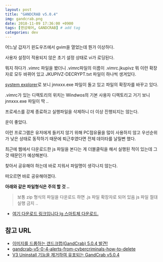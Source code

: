 ```yaml
---
layout: post
title: "GANDCRAB v5.0.4"
img: gandcrab.png
date: 2018-11-09 17:36:00 +0900
tags: [랜섬웨어, GANDCRAB] # add tag
categories: dev
---
```


어느날 갑자기 윈도우즈에서 gvim을 열었는데 뭔가 이상하다. 

사용자 설정이 적용되지 않은 초기 설정 상태로 vi가 로딩된다. 

뭐지 하다가 .vimrc 파일을 봤더니 .vimrc파일의 이름이 .vimrc.jkupivz 뭐 이런 확장자로 모두 바뀌어 있고 JKUPIVZ-DECRYPT.txt 파일이 하나씩 생겨있다. 

[system explorer](http://systemexplorer.net/ko)로 보니 jnnxxx.exe 파일이 돌고 있고 파일의 확장자를 바꾸고 있다. 

.vimrc가 있는 디렉토리의 위치는 Windwos의 기본 사용자 디렉토리고 거기 보니 jnnxxx.exe 파일이 딱 .. 

프로세스를 강제 종료하고 실행파일을 삭제하니 더 이상 진행되지는 않는다. 

운이 좋았다. 

이런 프로그램은 유저에게 들키지 않기 위해 PC점유율을 많이 사용하지 않고 우선순위가 낮은 상태로 동작하기 때문에 퇴근후였다면 전체 데이타를 날릴뻔 했다. 

최근에 웹에서 다운로드한 js 파일을 본다는 게 더블클릭을 해서 실행된 적이 있는데 그것 때문인가 예상해본다.

찾아서 공유해야 하는데 바로 지워서 파일명이 생각나지 않는다.

떠오르면 바로 공유해야겠다.

**아래와 같은 파일형식은 주의 할 것 ..**

> 보통 zip 형식의 파일을 다운로드 하면 .js 파일 확장자로 되어 있음 
> js 파일 절대 실행 금지 .. 

- [여기 다운로드 링크입니다 lg 스마트체 다운로드.](http://www.light.gr.jp/happylightblog/?p=52535)

## 참고 URL
-  [이미지를 드롭하는 갠드크랩(GandCrab) 5.0.4 발견!](http://blog.alyac.co.kkkkr/m/1918)
-  [gandcrab-v5-0-4-alerts-from-cybercriminals-how-to-delete](https://virus-removal-guide.net/31798-gandcrab-v5-0-4-alerts-from-cybercriminals-how-to-delete/)
- [V3 Uninstall 기능을 제거하여 유포되는 GandCrab v5.0.4](http://asec.ahnlab.com/1180)
 
